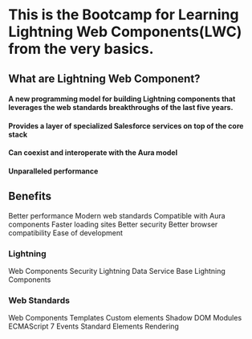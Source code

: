 # This is the Bootcamp for Learning Lightning Web Components(LWC) from the very basics.

## What are Lightning Web Component?

#### A new programming model for building Lightning components that leverages the web standards breakthroughs of the last five years.

#### Provides a layer of specialized Salesforce services on top of the core stack

#### Can coexist and interoperate with the Aura model

#### Unparalleled performance

## Benefits

Better performance
Modern web standards
Compatible with Aura components
Faster loading sites
Better security
Better browser compatibility
Ease of development

### Lightning

Web Components
Security
Lightning Data Service
Base Lightning Components

### Web Standards

Web Components
Templates
Custom elements
Shadow DOM
Modules
ECMAScript 7
Events
Standard Elements
Rendering
